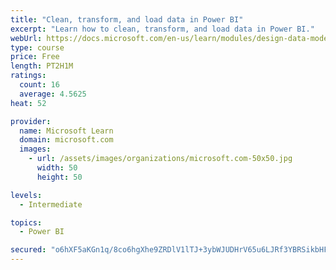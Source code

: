 ```yaml
---
title: "Clean, transform, and load data in Power BI"
excerpt: "Learn how to clean, transform, and load data in Power BI."
webUrl: https://docs.microsoft.com/en-us/learn/modules/design-data-model-power-bi/
type: course
price: Free
length: PT2H1M
ratings:
  count: 16
  average: 4.5625
heat: 52

provider:
  name: Microsoft Learn
  domain: microsoft.com
  images:
    - url: /assets/images/organizations/microsoft.com-50x50.jpg
      width: 50
      height: 50

levels:
  - Intermediate

topics:
  - Power BI

secured: "o6hXF5aKGn1q/8co6hgXhe9ZRDlV1lTJ+3ybWJUDHrV65u6LJRf3YBRSikbHF9sP+ExElqbxuvDNiIXZ5Y3KOYYA950OQh5oBwC+GZzJIQfhPt+A3owIQ7FZxhY/IH3trw5FSk3Zf9aGz0HOobu18388J5mhm9yddhG9KR8wb0Tf9fqbsiOkEoCsObzPXcmT+2r+HvYaY/Ltt48R2qrydir9HqgcZqsUA/fRGJ3k01kphZgfdhTwu72Uqk4683YB86l6kQDz3XsJ0S0j+vr0YI9NJSxULcDg+JrscN9cxgmA21zN8yETUhsnZiQkYnnVZg8LM7h2Oevv9dnpyNzQMA4CEH4izIKq7ZGSEfXOYGFo3FnXjTZ8T9OzuDUaWfEa9VFlh/2GZhJoy5OrrpTYxg==;WRmjxyAaB1awJyXU6tyoZQ=="
---
```


